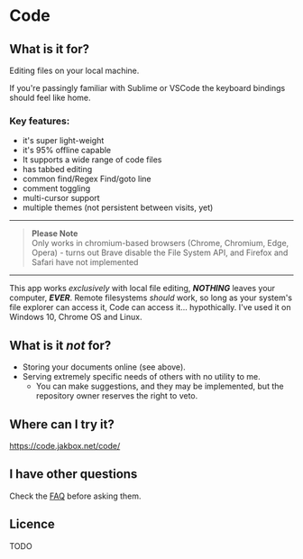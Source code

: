 # Code

## What is it for?

Editing files on your local machine.

If you're passingly familiar with Sublime or VSCode the keyboard bindings should feel like home. 

### Key features: 
- it's super light-weight
- it's 95% offline capable
- It supports a wide range of code files
- has tabbed editing
- common find/Regex Find/goto line
- comment toggling
- multi-cursor support
- multiple themes (not persistent between visits, yet)
---
>**Please Note**  
> Only works in chromium-based browsers (Chrome, Chromium, Edge, Opera) - turns out Brave disable the File System API, and Firefox and Safari have not implemented  
---
This app works _exclusively_ with local file editing, __*NOTHING*__ leaves your computer, __*EVER*__. Remote filesystems _should_ work, so long as your system's file explorer can access it, Code can access it... hypothically. I've used it on Windows 10, Chrome OS and Linux.

## What is it _not_ for?
- Storing your documents online (see above).
- Serving extremely specific needs of others with no utility to me.
    - You can make suggestions, and they may be implemented, but the repository owner reserves the right to veto.

## Where can I try it?
https://code.jakbox.net/code/

## I have other questions
Check the [FAQ](FAQ.md) before asking them.

## Licence
TODO
